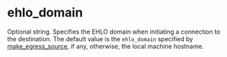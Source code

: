 # ehlo_domain

Optional string. Specifies the EHLO domain when initiating a connection to the
destination. The default value is the `ehlo_domain` specified by
[make_egress_source](../make_egress_source/index.md), if any, otherwise, the local
machine hostname.


